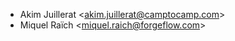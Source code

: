 - Akim Juillerat \<<akim.juillerat@camptocamp.com>\>
- Miquel Raïch \<<miquel.raich@forgeflow.com>\>

